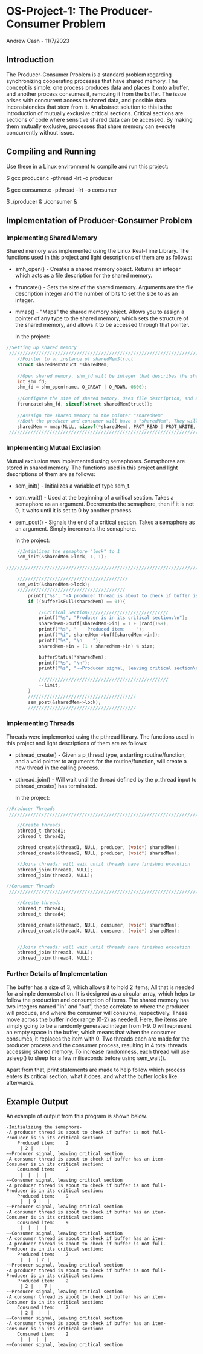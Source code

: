 # OS-Project-1: The Producer-Consumer Problem

Andrew Cash - 11/7/2023

## Introduction

The Producer-Consumer Problem is a standard problem regarding synchronizing cooperating processes that have shared memory. The concept is simple: one process produces data and places it onto a buffer, and another process consumes it, removing it from the buffer. The issue arises with concurrent access to shared data, and possible data inconsistencies that stem from it. An abstract solution to this is the introduction of mutually exclusive critical sections. Critical sections are sections of code where sensitive shared data can be accessed. By making them mutually exclusive, processes that share memory can execute concurrently without issue.

## Compiling and Running
Use these in a Linux environment to compile and run this project:

$ gcc producer.c -pthread -lrt -o producer

$ gcc consumer.c -pthread -lrt -o consumer

$ ./producer & ./consumer &

## Implementation of Producer-Consumer Problem

### Implementing Shared Memory

Shared memory was implemented using the Linux Real-Time Library. The functions used in this project and light descriptions of them are as follows:

- smh_open()
        - Creates a shared memory object. Returns an integer which acts as a file description for the shared memory.
- ftruncate()
        - Sets the size of the shared memory. Arguments are the file description integer and the number of bits to set the size to as an integer.
- mmap()
        - "Maps" the shared memory object. Allows you to assign a pointer of any type to the shared memory, which sets the structure of the shared memory, and allows it to be accessed through that pointer.
  
  In the project:

```c
//Setting up shared memory
 ///////////////////////////////////////////////////////////////////////////////////////////////////////////////////////////////
    //Pointer to an instance of sharedMemStruct
    struct sharedMemStruct *sharedMem;
 
    //Open shared memory. shm_fd will be integer that describes the shared memory file
    int shm_fd;
    shm_fd = shm_open(name, O_CREAT | O_RDWR, 0600);
 
    //Configure the size of shared memory. Uses file description, and amount of bits as an integer
    ftruncate(shm_fd, sizeof(struct sharedMemStruct));
 
    //Asssign the shared memory to the pointer "sharedMem"
    //Both the producer and consumer will have a "sharedMem". They will point to the same memory location
    sharedMem = mmap(NULL, sizeof(*sharedMem), PROT_READ | PROT_WRITE, MAP_SHARED, shm_fd, 0);
 ///////////////////////////////////////////////////////////////////////////////////////////////////////////////////////////////
```

### Implementing Mutual Exclusion

Mutual exclusion was implemented using semaphores. Semaphores are stored in shared memory. The functions used in this project and light descriptions of them are as follows:

- sem_init()
        - Initializes a variable of type sem_t.
- sem_wait()
        - Used at the beginning of a critical section. Takes a semaphore as an argument. Decrements the semaphore, then if it is not 0, it waits until it is set to 0 by another process.
- sem_post()
        - Signals the end of a critical section. Takes a semaphore as an argument. Simply increments the semaphore.

  In the project:

```c
    //Intializes the semaphore "lock" to 1
    sem_init(&sharedMem->lock, 1, 1);

////////////////////////////////////////////////////////////////////////////////////////////////////////////////////////////////////////////////////

    /////////////////////////////////////////
    sem_wait(&sharedMem->lock);                                                         //Only one at a time can check if its full/empty
    ////////////////////////////////////////
        printf("%s", "-A producer thread is about to check if buffer is not full- \n");
        if ((bufferIsFull(sharedMem) == 0)){                                            //if buffer is not full: Begin waiting. Will continue if the lock equals 1, meaning nothing is within its critical section

            //Critical Section//////////////////////////////
            printf("%s", "Producer is in its critical section:\n");
            sharedMem->buff[sharedMem->in] = 1 + (rand()%9);                            //random number 1-9 to be pushed onto buffer
            printf("%s", "    Produced item:    ");
            printf("%i", sharedMem->buff[sharedMem->in]);                               //Prints the item on buffer
            printf("%s", "\n    ");
            sharedMem->in = (1 + sharedMem->in) % size;                                 //Sets "in" to the next index of the circular array

            bufferStatus(*sharedMem);                                                   //Outputs the current items in the buffer
            printf("%s", "\n");
            printf("%s", "~~Producer signal, leaving critical section\n");
                                              
            ////////////////////////////////////////////////
            --limit;
        }
        ////////////////////////////////////////
        sem_post(&sharedMem->lock);
        ////////////////////////////////////////
```

### Implementing Threads

Threads were implemented using the pthread library. The functions used in this project and light descriptions of them are as follows:

- pthread_create()
          - Given a p_thread type, a starting routine/function, and a void pointer to arguments for the routine/function, will create a new thread in the calling process.
- pthread_join()
          - Will wait until the thread defined by the p_thread input to pthread_create() has terminated.
    
    In the project:

```c
//Producer Threads
 ///////////////////////////////////////////////////////////////////////////////////////////////////////////////////////////////

    //Create threads
    pthread_t thread1;
    pthread_t thread2;

    pthread_create(&thread1, NULL, producer, (void*) sharedMem);
    pthread_create(&thread2, NULL, producer, (void*) sharedMem);

    //Joins threads: will wait until threads have finished execution
    pthread_join(thread1, NULL);
    pthread_join(thread2, NULL);

//Consumer Threads
 ///////////////////////////////////////////////////////////////////////////////////////////////////////////////////////////////

    //Create threads
    pthread_t thread3;
    pthread_t thread4;

    pthread_create(&thread3, NULL, consumer, (void*) sharedMem);
    pthread_create(&thread4, NULL, consumer, (void*) sharedMem);


    //Joins threads: will wait until threads have finished execution
    pthread_join(thread3, NULL);
    pthread_join(thread4, NULL);

```

### Further Details of Implementation

The buffer has a size of 3, which allows it to hold 2 items; All that is needed for a simple demonstration. It is designed as a circular array, which helps to follow the production and consumption of items. The shared memory has two integers named "in" and "out", these correlate to where the producer will produce, and where the consumer will consume, respectively. These move across the buffer index range (0-2) as needed. Here, the items are simply going to be a randomly generated integer from 1-9. 0 will represent an empty space in the buffer, which means that when the consumer consumes, it replaces the item with 0. Two threads each are made for the producer process and the consumer process, resulting in 4 total threads accessing shared memory. To increase randomness, each thread will use usleep() to sleep for a few miliseconds before using sem_wait().

Apart from that, print statements are made to help follow which process enters its critical section, what it does, and what the buffer looks like afterwards.

## Example Output

An example of output from this program is shown below.

```
-Initializing the semaphore-
-A producer thread is about to check if buffer is not full- 
Producer is in its critical section:
    Produced item:    2
     | 2 |  |  | 
~~Producer signal, leaving critical section
-A consumer thread is about to check if buffer has an item- 
Consumer is in its critical section:
    Consumed item:    2
     |  |  |  | 
~~Consumer signal, leaving critical section
-A producer thread is about to check if buffer is not full- 
Producer is in its critical section:
    Produced item:    9
     |  | 9 |  | 
~~Producer signal, leaving critical section
-A consumer thread is about to check if buffer has an item- 
Consumer is in its critical section:
    Consumed item:    9
     |  |  |  | 
~~Consumer signal, leaving critical section
-A consumer thread is about to check if buffer has an item- 
-A producer thread is about to check if buffer is not full- 
Producer is in its critical section:
    Produced item:    7
     |  |  | 7 | 
~~Producer signal, leaving critical section
-A producer thread is about to check if buffer is not full- 
Producer is in its critical section:
    Produced item:    2
     | 2 |  | 7 | 
~~Producer signal, leaving critical section
-A consumer thread is about to check if buffer has an item- 
Consumer is in its critical section:
    Consumed item:    7
     | 2 |  |  | 
~~Consumer signal, leaving critical section
-A consumer thread is about to check if buffer has an item- 
Consumer is in its critical section:
    Consumed item:    2
     |  |  |  | 
~~Consumer signal, leaving critical section
```
